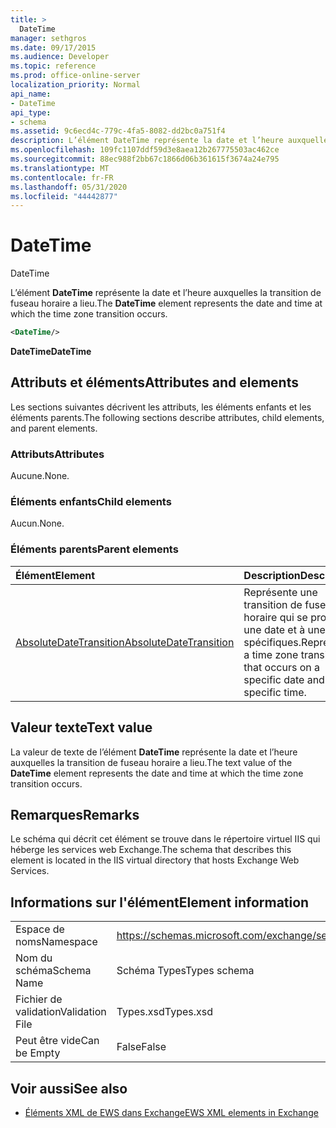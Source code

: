 ```yaml
---
title: >
  DateTime
manager: sethgros
ms.date: 09/17/2015
ms.audience: Developer
ms.topic: reference
ms.prod: office-online-server
localization_priority: Normal
api_name:
- DateTime
api_type:
- schema
ms.assetid: 9c6ecd4c-779c-4fa5-8082-dd2bc0a751f4
description: L’élément DateTime représente la date et l’heure auxquelles la transition de fuseau horaire a lieu.
ms.openlocfilehash: 109fc1107ddf59d3e8aea12b267775503ac462ce
ms.sourcegitcommit: 88ec988f2bb67c1866d06b361615f3674a24e795
ms.translationtype: MT
ms.contentlocale: fr-FR
ms.lasthandoff: 05/31/2020
ms.locfileid: "44442877"
---
```

# <a name="datetime"></a><span data-ttu-id="c09d2-103">DateTime
</span><span class="sxs-lookup"><span data-stu-id="c09d2-103">DateTime</span></span>

<span data-ttu-id="c09d2-104">L’élément **DateTime** représente la date et l’heure auxquelles la transition de fuseau horaire a lieu.</span><span class="sxs-lookup"><span data-stu-id="c09d2-104">The **DateTime** element represents the date and time at which the time zone transition occurs.</span></span> 
  
```xml
<DateTime/>
```

<span data-ttu-id="c09d2-105">**DateTime**</span><span class="sxs-lookup"><span data-stu-id="c09d2-105">**DateTime**</span></span>

## <a name="attributes-and-elements"></a><span data-ttu-id="c09d2-106">Attributs et éléments</span><span class="sxs-lookup"><span data-stu-id="c09d2-106">Attributes and elements</span></span>

<span data-ttu-id="c09d2-107">Les sections suivantes décrivent les attributs, les éléments enfants et les éléments parents.</span><span class="sxs-lookup"><span data-stu-id="c09d2-107">The following sections describe attributes, child elements, and parent elements.</span></span>
  
### <a name="attributes"></a><span data-ttu-id="c09d2-108">Attributs</span><span class="sxs-lookup"><span data-stu-id="c09d2-108">Attributes</span></span>

<span data-ttu-id="c09d2-109">Aucune.</span><span class="sxs-lookup"><span data-stu-id="c09d2-109">None.</span></span>
  
### <a name="child-elements"></a><span data-ttu-id="c09d2-110">Éléments enfants</span><span class="sxs-lookup"><span data-stu-id="c09d2-110">Child elements</span></span>

<span data-ttu-id="c09d2-111">Aucun.</span><span class="sxs-lookup"><span data-stu-id="c09d2-111">None.</span></span>
  
### <a name="parent-elements"></a><span data-ttu-id="c09d2-112">Éléments parents</span><span class="sxs-lookup"><span data-stu-id="c09d2-112">Parent elements</span></span>

|<span data-ttu-id="c09d2-113">**Élément**</span><span class="sxs-lookup"><span data-stu-id="c09d2-113">**Element**</span></span>|<span data-ttu-id="c09d2-114">**Description**</span><span class="sxs-lookup"><span data-stu-id="c09d2-114">**Description**</span></span>|
|:-----|:-----|
|[<span data-ttu-id="c09d2-115">AbsoluteDateTransition</span><span class="sxs-lookup"><span data-stu-id="c09d2-115">AbsoluteDateTransition</span></span>](absolutedatetransition.md) <br/> |<span data-ttu-id="c09d2-116">Représente une transition de fuseau horaire qui se produit à une date et à une heure spécifiques.</span><span class="sxs-lookup"><span data-stu-id="c09d2-116">Represents a time zone transition that occurs on a specific date and at a specific time.</span></span>  <br/> |
   
## <a name="text-value"></a><span data-ttu-id="c09d2-117">Valeur texte</span><span class="sxs-lookup"><span data-stu-id="c09d2-117">Text value</span></span>

<span data-ttu-id="c09d2-118">La valeur de texte de l’élément **DateTime** représente la date et l’heure auxquelles la transition de fuseau horaire a lieu.</span><span class="sxs-lookup"><span data-stu-id="c09d2-118">The text value of the **DateTime** element represents the date and time at which the time zone transition occurs.</span></span> 
  
## <a name="remarks"></a><span data-ttu-id="c09d2-119">Remarques</span><span class="sxs-lookup"><span data-stu-id="c09d2-119">Remarks</span></span>

<span data-ttu-id="c09d2-120">Le schéma qui décrit cet élément se trouve dans le répertoire virtuel IIS qui héberge les services web Exchange.</span><span class="sxs-lookup"><span data-stu-id="c09d2-120">The schema that describes this element is located in the IIS virtual directory that hosts Exchange Web Services.</span></span>
  
## <a name="element-information"></a><span data-ttu-id="c09d2-121">Informations sur l'élément</span><span class="sxs-lookup"><span data-stu-id="c09d2-121">Element information</span></span>

|||
|:-----|:-----|
|<span data-ttu-id="c09d2-122">Espace de noms</span><span class="sxs-lookup"><span data-stu-id="c09d2-122">Namespace</span></span>  <br/> |https://schemas.microsoft.com/exchange/services/2006/types  <br/> |
|<span data-ttu-id="c09d2-123">Nom du schéma</span><span class="sxs-lookup"><span data-stu-id="c09d2-123">Schema Name</span></span>  <br/> |<span data-ttu-id="c09d2-124">Schéma Types</span><span class="sxs-lookup"><span data-stu-id="c09d2-124">Types schema</span></span>  <br/> |
|<span data-ttu-id="c09d2-125">Fichier de validation</span><span class="sxs-lookup"><span data-stu-id="c09d2-125">Validation File</span></span>  <br/> |<span data-ttu-id="c09d2-126">Types.xsd</span><span class="sxs-lookup"><span data-stu-id="c09d2-126">Types.xsd</span></span>  <br/> |
|<span data-ttu-id="c09d2-127">Peut être vide</span><span class="sxs-lookup"><span data-stu-id="c09d2-127">Can be Empty</span></span>  <br/> |<span data-ttu-id="c09d2-128">False</span><span class="sxs-lookup"><span data-stu-id="c09d2-128">False</span></span>  <br/> |
   
## <a name="see-also"></a><span data-ttu-id="c09d2-129">Voir aussi</span><span class="sxs-lookup"><span data-stu-id="c09d2-129">See also</span></span>

- [<span data-ttu-id="c09d2-130">Éléments XML de EWS dans Exchange</span><span class="sxs-lookup"><span data-stu-id="c09d2-130">EWS XML elements in Exchange</span></span>](ews-xml-elements-in-exchange.md)


